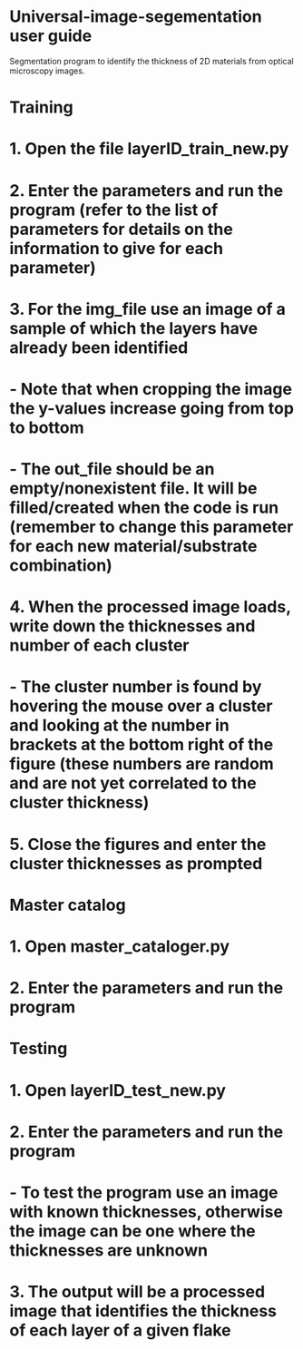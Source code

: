 # Universal-image-segementation user guide
Segmentation program to identify the thickness of 2D materials from optical microscopy images. 
# Training
# 1. Open the file layerID_train_new.py 
# 2. Enter the parameters and run the program (refer to the list of parameters for details on the information to give for each parameter)
# 3. For the img_file use an image of a sample of which the layers have already been identified
#   - Note that when cropping the image the y-values increase going from top to bottom
#   - The out_file should be an empty/nonexistent file. It will be filled/created when the code is run (remember to change this parameter for each new material/substrate combination)
# 4. When the processed image loads, write down the thicknesses and number of each cluster
#   - The cluster number is found by hovering the mouse over a cluster and looking at the number in brackets at the bottom right of the figure (these numbers are random and are not yet correlated to the cluster thickness)
# 5. Close the figures and enter the cluster thicknesses as prompted

# Master catalog
# 1. Open master_cataloger.py 
# 2. Enter the parameters and run the program

# Testing
# 1. Open layerID_test_new.py
# 2. Enter the parameters and run the program 
#   - To test the program use an image with known thicknesses, otherwise the image can be one where the thicknesses are unknown
# 3. The output will be a processed image that identifies the thickness of each layer of a given flake
